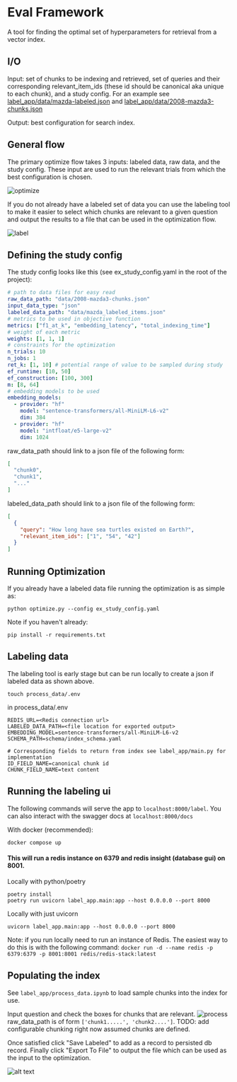 # Eval Framework

A tool for finding the optimal set of hyperparameters for retrieval from a vector index.

## I/O

Input: set of chunks to be indexing and retrieved, set of queries and their corresponding relevant_item_ids (these id should be canonical aka unique to each chunk), and a study config. For an example see [label_app/data/mazda-labeled.json](label_app/data/mazda-labeled.json) and [label_app/data/2008-mazda3-chunks.json](label_app/data/2008-mazda3-chunks.json)

Output: best configuration for search index.

## General flow

The primary optimize flow takes 3 inputs: labeled data, raw data, and the study config. These input are used to run the relevant trials from which the best configuration is chosen.

![optimize](images/optimize_flow.png)

If you do not already have a labeled set of data you can use the labeling tool to make it easier to select which chunks are relevant to a given question and output the results to a file that can be used in the optimization flow.

![label](images/label_flow.png)

## Defining the study config

The study config looks like this (see ex_study_config.yaml in the root of the project):

```yaml
# path to data files for easy read
raw_data_path: "data/2008-mazda3-chunks.json"
input_data_type: "json"
labeled_data_path: "data/mazda_labeled_items.json"
# metrics to be used in objective function
metrics: ["f1_at_k", "embedding_latency", "total_indexing_time"]
# weight of each metric
weights: [1, 1, 1]
# constraints for the optimization
n_trials: 10
n_jobs: 1
ret_k: [1, 10] # potential range of value to be sampled during study
ef_runtime: [10, 50]
ef_construction: [100, 300]
m: [8, 64]
# embedding models to be used
embedding_models:
  - provider: "hf"
    model: "sentence-transformers/all-MiniLM-L6-v2"
    dim: 384
  - provider: "hf"
    model: "intfloat/e5-large-v2"
    dim: 1024
```

raw_data_path should link to a json file of the following form:
```json
[
  "chunk0",
  "chunk1",
  "..."
]
```

labeled_data_path should link to a json file of the following form:
```json
[
  {
    "query": "How long have sea turtles existed on Earth?",
    "relevant_item_ids": ["1", "54", "42"]
  }
]
```

## Running Optimization

If you already have a labeled data file running the optimization is as simple as:

```
python optimize.py --config ex_study_config.yaml
```

Note if you haven't already:
```
pip install -r requirements.txt
```

## Labeling data

The labeling tool is early stage but can be run locally to create a json if labeled data as shown above.

```
touch process_data/.env
```

in process_data/.env
```
REDIS_URL=<Redis connection url>
LABELED_DATA_PATH=<file location for exported output>
EMBEDDING_MODEL=sentence-transformers/all-MiniLM-L6-v2
SCHEMA_PATH=schema/index_schema.yaml

# Corresponding fields to return from index see label_app/main.py for implementation
ID_FIELD_NAME=canonical chunk id
CHUNK_FIELD_NAME=text content
```

## Running the labeling ui

The following commands will serve the app to `localhost:8000/label`.
You can also interact with the swagger docs at `localhost:8000/docs`

With docker (recommended):

```
docker compose up
```

#### This will run a redis instance on 6379 and redis insight (database gui) on 8001.

Locally with python/poetry
```
poetry install
poetry run uvicorn label_app.main:app --host 0.0.0.0 --port 8000
```

Locally with just uvicorn
```
uvicorn label_app.main:app --host 0.0.0.0 --port 8000
```

Note: if you run locally need to run an instance of Redis. The easiest way to do this is with the following command: `docker run -d --name redis -p 6379:6379 -p 8001:8001 redis/redis-stack:latest`

## Populating the index

See `label_app/process_data.ipynb` to load sample chunks into the index for use.

Input question and check the boxes for chunks that are relevant.
![process](images/process_data.png)
raw_data_path is of form `['chunk1.....', 'chunk2....']`. TODO: add configurable chunking right now assumed chunks are defined.

Once satisfied click "Save Labeled" to add as a record to persisted db record. Finally click "Export To File" to output the file which can be used as the input to the optimization.

![alt text](images/export.png)
